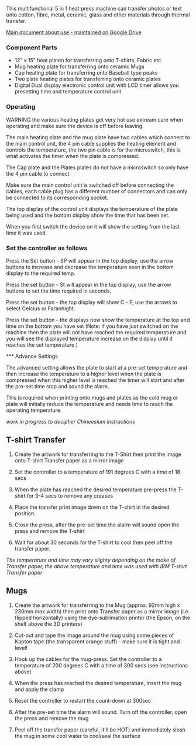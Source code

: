 This multifunctional 5 in 1 heat press machine can transfer photos or text onto cotton, fibre, metal, ceramic, glass and other materials through thermal transfer.

[Main document about use - maintained on Google Drive](https://drive.google.com/file/d/1fDQqWHGEJ8UmhO1nPdquTbKyhGeA_HGN/view?usp=sharing)

### Component Parts

* 12" x 15" heat platen for transferring onto T-shirts, Fabric etc
* Mug heating plate for transferring onto ceramic Mugs
* Cap heating plate for transferring onto Baseball type peaks
* Two plate heating plates for transferring onto ceramic plates
* Digital Dual display electronic control unit with LCD timer allows you presetting time and temperature control unit

### Operating

WARNING the various heating plates get very hot use extream care when operating and make sure the device is off before leaving.

The main heating plate and the mug plate have two cables which connect to the main control unit, the 4 pin cable supplies the heating element and controls the temperature, the two pin cable is for the microswitch, this is what activates the timer when the plate is compressed.

The Cap plate and the Plates plates do not have a microswitch so only have the 4 pin cable to connect.

Make sure the main control unit is switched off before connecting the cables, each cable plug has a different number of connectors and can only be connected to its corresponding socket.

The top display of the control unit displays the temperature of the plate being used and the bottom display show the time that has been set.

When you first switch the device on it will show the setting from the last time it was used.

### Set the controller as follows

Press the Set button - SP will appear in the top display, use the arrow buttons to increase and decrease the temperature seen in the bottom display to the required temp.

Press the set button - St will appear in the top display, use the arrow buttons to set the time required in seconds.

Press the set button - the top display will show  C - F, use the arrows to select Celcius or Faranhight.

Press the set button - the displays now show the temperature at the top and time on the bottom you have set
(Note: if you have just switched on the machine then the plate will not have reached the required temperature and you will see the displayed temperature increase on the display until it reaches the set temperature.)


*** Advance Settings

The advanced setting allows the plate to start at a pre-set temperature and then increase the temperature to a higher level when the plate is compressed when this higher level is reached the timer will start and after the pre-set time stop and sound the alarm.

This is required when printing onto mugs and plates as the cold mug or plate will initially reduce the temperature and needs time to reach the operating temperature.

_work in progress to decipher Chineesium instructions_


## T-shirt Transfer

1. Create the artwork for transferring to the T-Shirt then print the image onto T-shirt Transfer paper as a mirror image

1. Set the controller to a temperature of 191 degrees C with a time of 18 secs

1. When the plate has reached the desired temperature pre-press the T-shirt for 3-4 secs to remove any creases

1. Place the transfer print image down on the T-shirt in the desired position.

1. Close the press, after the pre-set time the alarm will sound open the press and remove the T-shirt

1. Wait for about 30 seconds for the T-shirt to cool then peel off the transfer paper.

_The temperature and time may vary slighty depending on the make of Transfer paper, the above temperature and time was used with IBM T-shirt Transfer paper_


## Mugs

1. Create the artwork for transferring to the Mug (approx. 92mm high x 230mm max width) then print onto Transfer paper as a mirror image (i.e. flipped horizontally) using the dye-sublimation printer (the Epson, on the shelf above the 3D printers)

1. Cut-out and tape the image around the mug using some pieces of Kapton tape (the transparent orange stuff) - make sure it is tight and level!

1. Hook up the cables for the mug-press.  Set the controller to a temperature of 200 degrees C with a time of 300 secs (see instructions above)

1. When the press has reached the desired temperature, insert the mug and apply the clamp

1. Reset the controller to restart the count-down at 300sec

1. After the pre-set time the alarm will sound.  Turn off the controller, open the press and remove the mug

1. Peel off the transfer paper (careful, it'll be HOT) and immediately slosh the mug in some cool water to cool/seal the surface

